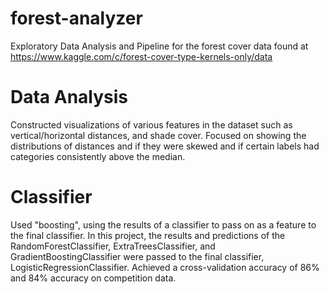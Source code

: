 # forest-analyzer

Exploratory Data Analysis and Pipeline for the forest cover data found at https://www.kaggle.com/c/forest-cover-type-kernels-only/data

# Data Analysis

Constructed visualizations of various features in the dataset such as vertical/horizontal distances, and shade cover. Focused on showing the distributions of distances and if they were skewed and if certain labels had categories consistently above the median. 

# Classifier

Used "boosting", using the results of a classifier to pass on as a feature to the final classifier. In this project, the results and predictions of the RandomForestClassifier, ExtraTreesClassifier, and GradientBoostingClassifier were passed to the final classifier, LogisticRegressionClassifier. Achieved a cross-validation accuracy of 86% and 84% accuracy on competition data.
